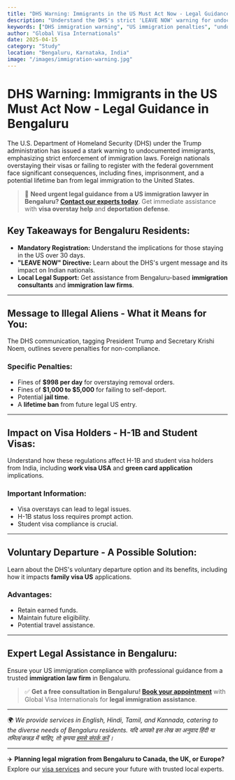 ```yaml
---
title: "DHS Warning: Immigrants in the US Must Act Now - Legal Guidance in Bengaluru"
description: "Understand the DHS's strict 'LEAVE NOW' warning for undocumented immigrants in the US. Get legal guidance, learn about penalties, visa regulations, and voluntary departure options. Serving Bengaluru & beyond. US immigration lawyer, visa overstay help, deportation defense, legal immigration assistance."
keywords: ["DHS immigration warning", "US immigration penalties", "undocumented immigrants", "self-deportation", "H-1B visa", "student visa", "immigration fines", "US border security", "Trump immigration policy", "Krishi Noem DHS", "immigration consultants Bengaluru", "US visa assistance Bengaluru", "legal immigration services India", "US immigration lawyer", "visa overstay help", "deportation defense", "legal immigration assistance", "green card application", "work visa USA", "family visa US", "immigration law firm Bengaluru"]
author: "Global Visa Internationals"
date: 2025-04-15
category: "Study"
location: "Bengaluru, Karnataka, India"
image: "/images/immigration-warning.jpg"
---
```


<script type="application/ld+json">
{
  "@context": "https://schema.org",
  "@type": "EducationalOrganization",
  "name": "Global Visa Internationals",
  "url": "https://www.globalvisainternationals.com",
  "logo": "https://www.globalvisainternationals.com/gvilogo.png",
  "description": "Unlock Your UK Adventure! Global Visa Internationals provides expert guidance for your UK tourist visa application. Simplify the process and explore Britain's wonders. Contact us today!",
  "founder": {
    "@type": "Organization",
    "name": "Naveen Kumar J"
  },
  "foundingDate": "2016",
  "address": {
    "@type": "PostalAddress",
    "streetAddress": "MG Road",
    "addressLocality": "Bengaluru",
    "addressRegion": "Karnataka",
    "postalCode": "560025",
    "addressCountry": "IN"
  },
  "contactPoint": {
    "@type": "ContactPoint",
    "telephone": "+91-7022213466",
    "contactType": "Customer Support",
    "areaServed": "IN",
    "availableLanguage": ["English", "Hindi", "Kannada", "Tamil"]
  },
  "areaServed": ["IN", "UK", "EU"],
  "sameAs": [
    "https://www.facebook.com/GlobalVisaInternationals",
    "https://www.instagram.com/globalvisa_internationals/",
    "https://www.linkedin.com/company/globalvisainternationals"
  ]
}
</script>

# DHS Warning: Immigrants in the US Must Act Now - Legal Guidance in Bengaluru

The U.S. Department of Homeland Security (DHS) under the Trump administration has issued a stark warning to undocumented immigrants, emphasizing strict enforcement of immigration laws. Foreign nationals overstaying their visas or failing to register with the federal government face significant consequences, including fines, imprisonment, and a potential lifetime ban from legal immigration to the United States.

> 📢 **Need urgent legal guidance from a US immigration lawyer in Bengaluru? [Contact our experts today](https://www.globalvisainternationals.com/contact-us)**. Get immediate assistance with **visa overstay help** and **deportation defense**.

## Key Takeaways for Bengaluru Residents:

* **Mandatory Registration:** Understand the implications for those staying in the US over 30 days.
* **"LEAVE NOW" Directive:** Learn about the DHS's urgent message and its impact on Indian nationals.
* **Local Legal Support:** Get assistance from Bengaluru-based **immigration consultants** and **immigration law firms**.

---

## Message to Illegal Aliens - What it Means for You:

The DHS communication, tagging President Trump and Secretary Krishi Noem, outlines severe penalties for non-compliance.

### Specific Penalties:

* Fines of **$998 per day** for overstaying removal orders.
* Fines of **$1,000 to $5,000** for failing to self-deport.
* Potential **jail time**.
* A **lifetime ban** from future legal US entry.

---

## Impact on Visa Holders - H-1B and Student Visas:

Understand how these regulations affect H-1B and student visa holders from India, including **work visa USA** and **green card application** implications.

### Important Information:

* Visa overstays can lead to legal issues.
* H-1B status loss requires prompt action.
* Student visa compliance is crucial.

---

## Voluntary Departure - A Possible Solution:

Learn about the DHS's voluntary departure option and its benefits, including how it impacts **family visa US** applications.

### Advantages:

* Retain earned funds.
* Maintain future eligibility.
* Potential travel assistance.

---

## Expert Legal Assistance in Bengaluru:

Ensure your US immigration compliance with professional guidance from a trusted **immigration law firm** in Bengaluru.

> ✅ **Get a free consultation in Bengaluru! [Book your appointment](https://www.globalvisainternationals.com/consultation)** with Global Visa Internationals for **legal immigration assistance**.

---

🌍 *We provide services in English, Hindi, Tamil, and Kannada, catering to the diverse needs of Bengaluru residents. यदि आपको इस लेख का अनुवाद हिंदी या तमिल/कन्नड़ में चाहिए, तो कृपया [हमसे संपर्क करें](https://www.globalvisainternationals.com/contact-us)।*

---

✈️ **Planning legal migration from Bengaluru to Canada, the UK, or Europe?** Explore our [visa services](https://www.globalvisainternationals.com/services) and secure your future with trusted local experts.